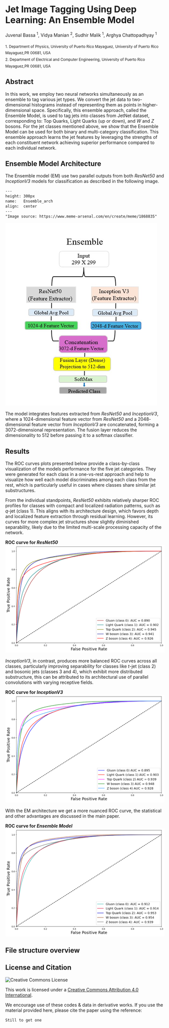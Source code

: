 # Jet Image Tagging Using Deep Learning: An Ensemble Model

Juvenal Bassa <sup>1</sup>, Vidya Manian <sup>2</sup>, Sudhir Malik <sup>1</sup>, Arghya Chattopadhyay <sup>1</sup>

<sub> 1. Department of Physics, University of Puerto Rico Mayaguez, University of Puerto Rico Mayaguez,PR 00681, USA </sub> <br>
<sub> 2. Department of Electrical and Computer Engineering, University of Puerto Rico Mayaguez,PR 00681, USA</sub>


## Abstract

In this work, we employ two neural networks simultaneously as an ensemble to tag various jet types. We convert the jet data to two-dimensional histograms instead of representing them as points in higher-dimensional space. Specifically, this ensemble approach, called the Ensemble Model, is used to tag jets into classes from JetNet dataset, corresponding to: Top Quarks, Light Quarks (up or down), and *W* and *Z* bosons. For the jet classes mentioned above, we show that the Ensemble Model can be used for both binary and multi-category classification. This ensemble approach learns the jet features by leveraging the strengths of each constituent network achieving superior performance compared to each individual network.


## Ensemble Model Architecture

The Ensemble model (EM) use two parallel outputs from both *ResNet50* and *InceptionV3* models for classification as described in the following image.


```{figure} https://github.com/Basjuven/Jet_Images_Tagging_EM/blob/main/Images/Ensemble_arch.jpg
---
height: 300px
name:   Ensemble_arch
align:  center
---
"Image source: https://www.meme-arsenal.com/en/create/meme/1868835"
```

![alt text](https://github.com/Basjuven/Jet_Images_Tagging_EM/blob/main/Images/Ensemble_arch.jpg "Title")

The model integrates features extracted from *ResNet50* and *InceptionV3*, where a $1024$-dimensional feature vector from *ResNet50* and a $2048$-dimensional feature vector from *InceptionV3* are concatenated, forming a $3072$-dimensional representation. The fusion layer reduces the dimensionality to $512$ before passing it to a softmax classifier.


## Results

The ROC curves plots presented below provide a class-by-class visualization of the models performance for the five jet categories. They were generated for each class in a one-vs-rest approach and help to visualize how well each model discriminates among each class from the rest, which is particularly useful in cases where classes share similar jet substructures.


From the individual standpoints, *ResNet50* exhibits relatively sharper ROC profiles for classes with compact and localized radiation patterns, such as $q$-jet (class 1). This aligns with its architecture design, which favors depth and localized feature extraction through residual learning. However, its curves for more complex jet structures show slightly diminished separability, likely due to the limited multi-scale processing capacity of the network. 

**ROC curve for *ResNet50***
![alt text](https://github.com/Basjuven/Jet_Images_Tagging_EM/blob/main/Images/ROC-Resnet_5types.png "Title")

*InceptionV3*, in contrast, produces more balanced ROC curves across all classes, particularly improving separability for classes like $t$-jet (class 2) and bosonic jets (classes 3 and 4), which exhibit more distributed substructure, this can be attributed to its architectural use of parallel convolutions with varying receptive fields. 

**ROC curve for *InceptionV3***
![alt text](https://github.com/Basjuven/Jet_Images_Tagging_EM/blob/main/Images/ROC-Inception_5types.png "Title")


With the EM architecture we get a more nuanced ROC curve, the statistical and other advantages are discussed in the main paper.

**ROC curve for *Ensemble Model***
![alt text](https://github.com/Basjuven/Jet_Images_Tagging_EM/blob/main/Images/ROC-EM_5types.png "Title")


## File structure overview


## License and Citation

![Creative Commons License](https://mirrors.creativecommons.org/presskit/buttons/80x15/png/by.png)

This work is licensed under a [Creative Commons Attribution 4.0 International](https://creativecommons.org/licenses/by/4.0/).

We encourage use of these codes \& data in derivative works. If you use the material provided here, please cite the paper using the reference:

```
Still to get one
```

